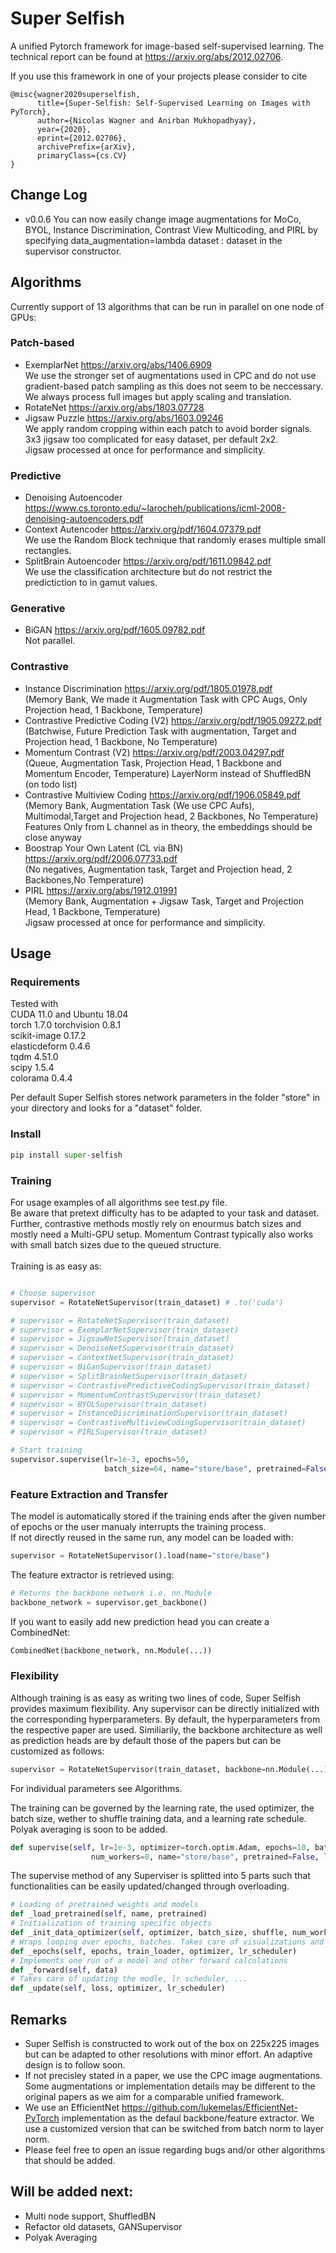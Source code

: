 # Super Selfish
A unified Pytorch framework for image-based self-supervised learning. The technical report can be found at https://arxiv.org/abs/2012.02706.

If you use this framework in one of your projects please consider to cite 

```
@misc{wagner2020superselfish,
      title={Super-Selfish: Self-Supervised Learning on Images with PyTorch}, 
      author={Nicolas Wagner and Anirban Mukhopadhyay},
      year={2020},
      eprint={2012.02706},
      archivePrefix={arXiv},
      primaryClass={cs.CV}
}
```

## Change Log
 - v0.0.6 You can now easily change image augmentations for MoCo, BYOL, Instance Discrimination, Contrast View Multicoding, and PIRL by specifying data_augmentation=lambda dataset : dataset in the supervisor constructor.


## Algorithms
Currently support of 13 algorithms that can be run in parallel on one node of GPUs:
### Patch-based
- ExemplarNet https://arxiv.org/abs/1406.6909  
  We use the stronger set of augmentations used in CPC and do not use gradient-based patch sampling as this does not seem to be neccessary.
  We always process full images but apply scaling and translation.
- RotateNet https://arxiv.org/abs/1803.07728 
- Jigsaw Puzzle https://arxiv.org/abs/1603.09246  
  We apply random cropping within each patch to avoid border signals.  
  3x3 jigsaw too complicated for easy dataset, per default 2x2.  
  Jigsaw processed at once for performance and simplicity.
### Predictive
- Denoising Autoencoder https://www.cs.toronto.edu/~larocheh/publications/icml-2008-denoising-autoencoders.pdf
- Context Autencoder https://arxiv.org/pdf/1604.07379.pdf  
  We use the Random Block technique that randomly erases multiple small rectangles.
- SplitBrain Autoencoder https://arxiv.org/pdf/1611.09842.pdf  
  We use the classification architecture but do not restrict the predictiction to in gamut values.
### Generative
- BiGAN https://arxiv.org/pdf/1605.09782.pdf  
  Not parallel.
### Contrastive
- Instance Discrimination https://arxiv.org/pdf/1805.01978.pdf  
  (Memory Bank, We made it Augmentation Task with CPC Augs, Only Projection head, 1 Backbone, Temperature)
- Contrastive Predictive Coding (V2) https://arxiv.org/pdf/1905.09272.pdf  
  (Batchwise, Future Prediction Task with augmentation, Target and Projection head, 1 Backbone, No Temperature)
- Momentum Contrast (V2) https://arxiv.org/pdf/2003.04297.pdf  
  (Queue, Augmentation Task, Projection Head, 1 Backbone and Momentum Encoder, Temperature)
  LayerNorm instead of ShuffledBN (on todo list)
- Contrastive Multiview Coding https://arxiv.org/pdf/1906.05849.pdf  
  (Memory Bank, Augmentation Task (We use CPC Aufs), Multimodal,Target and Projection head, 2 Backbones, No Temperature)
  Features Only from L channel as in theory, the embeddings should be close anyway
- Boostrap Your Own Latent (CL via BN) https://arxiv.org/pdf/2006.07733.pdf  
  (No negatives, Augmentation task, Target and Projection head, 2 Backbones,No Temperature)
- PIRL https://arxiv.org/abs/1912.01991  
  (Memory Bank, Augmentation + Jigsaw Task, Target and Projection Head, 1 Backbone, Temperature)  
  Jigsaw processed at once for performance and simplicity.

## Usage
### Requirements
Tested with  
CUDA 11.0 and Ubuntu 18.04  
torch 1.7.0 torchvision 0.8.1   
scikit-image 0.17.2  
elasticdeform 0.4.6  
tqdm 4.51.0  
scipy 1.5.4  
colorama 0.4.4  

Per default Super Selfish stores network parameters in the folder "store" in your directory and looks for a "dataset" folder.

### Install
```python
pip install super-selfish
```

### Training
For usage examples of all algorithms see test.py file.  
Be aware that pretext difficulty has to be adapted to your task and dataset.  
Further, contrastive methods mostly rely on enourmus batch sizes and mostly need a Multi-GPU setup.
Momentum Contrast typically also works with small batch sizes due to the queued structure.
<br><br>
Training is as easy as:
```python

# Choose supervisor
supervisor = RotateNetSupervisor(train_dataset) # .to('cuda')

# supervisor = RotateNetSupervisor(train_dataset)
# supervisor = ExemplarNetSupervisor(train_dataset)
# supervisor = JigsawNetSupervisor(train_dataset)
# supervisor = DenoiseNetSupervisor(train_dataset)
# supervisor = ContextNetSupervisor(train_dataset)
# supervisor = BiGanSupervisor(train_dataset)
# supervisor = SplitBrainNetSupervisor(train_dataset)
# supervisor = ContrastivePredictiveCodingSupervisor(train_dataset)
# supervisor = MomentumContrastSupervisor(train_dataset)
# supervisor = BYOLSupervisor(train_dataset)
# supervisor = InstanceDiscriminationSupervisor(train_dataset)
# supervisor = ContrastiveMultiviewCodingSupervisor(train_dataset)
# supervisor = PIRLSupervisor(train_dataset)

# Start training
supervisor.supervise(lr=1e-3, epochs=50,
                     batch_size=64, name="store/base", pretrained=False)

```
### Feature Extraction and Transfer
The model is automatically stored if the training ends after the given number of epochs or the user manualy interrupts the training process.  
If not directly reused in the same run, any model can be loaded with:

```python
supervisor = RotateNetSupervisor().load(name="store/base")
```
The feature extractor is retrieved using:
```python
# Returns the backbone network i.e. nn.Module
backbone_network = supervisor.get_backbone()
```
If you want to easily add new prediction head you can create a CombinedNet:
```python
CombinedNet(backbone_network, nn.Module(...)) 
```

### Flexibility
Although training is as easy as writing two lines of code, Super Selfish provides maximum flexibility. Any supervisor can be directly initialized with the corresponding hyperparameters. By default, the hyperparameters from the respective paper are used. Similiarily, the backbone architecture as well as prediction heads are by default those of the papers but can be customized as follows:
```python
supervisor = RotateNetSupervisor(train_dataset, backbone=nn.Module(...), predictor=nn.Module(...)) # .to('cuda')
```
For individual parameters see Algorithms.  

The training can be governed by the learning rate, the used optimizer, the batch size, wether to shuffle training data, and a learning rate schedule. Polyak averaging is soon to be added.
```python
def supervise(self, lr=1e-3, optimizer=torch.optim.Adam, epochs=10, batch_size=32, shuffle=True,
                  num_workers=0, name="store/base", pretrained=False, lr_scheduler=lambda optimizer: torch.optim.lr_scheduler.StepLR(optimizer, step_size=100, gamma=1.0))
```
The supervise method of any Superviser is splitted into 5 parts such that functionalities can be easily updated/changed through overloading.
```python
# Loading of pretrained weights and models
def _load_pretrained(self, name, pretrained)
# Initialization of training specific objects
def _init_data_optimizer(self, optimizer, batch_size, shuffle, num_workers, collate_fn, lr, lr_scheduler)
# Wraps looping over epochs, batches. Takes care of visualizations and logging.
def _epochs(self, epochs, train_loader, optimizer, lr_scheduler)
# Implements one run of a model and other forward calculations
def _forward(self, data)
# Takes care of updating the modle, lr scheduler, ...
def _update(self, loss, optimizer, lr_scheduler)
```

## Remarks
- Super Selfish is constructed to work out of the box on 225x225 images but can be adapted to other resolutions with minor effort. An adaptive design is to follow soon.
- If not precisley stated in a paper, we use the CPC image augmentations. Some augmentations or implementation details may be different to the original papers as we aim for a comparable unified framework.
- We use an EfficientNet https://github.com/lukemelas/EfficientNet-PyTorch implementation as the defaul backbone/feature extractor. We use a customized version that can be switched from batch norm to layer norm.
- Please feel free to open an issue regarding bugs and/or other algorithms that should be added.

## Will be added next:
- Multi node support, ShuffledBN
- Refactor old datasets, GANSupervisor
- Polyak Averaging
